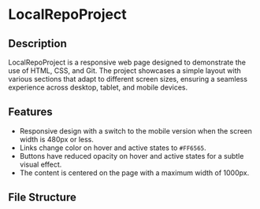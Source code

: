 # LocalRepoProject

## Description
LocalRepoProject is a responsive web page designed to demonstrate the use of HTML, CSS, and Git. The project showcases a simple layout with various sections that adapt to different screen sizes, ensuring a seamless experience across desktop, tablet, and mobile devices.

## Features
- Responsive design with a switch to the mobile version when the screen width is 480px or less.
- Links change color on hover and active states to `#FF6565`.
- Buttons have reduced opacity on hover and active states for a subtle visual effect.
- The content is centered on the page with a maximum width of 1000px.

## File Structure
